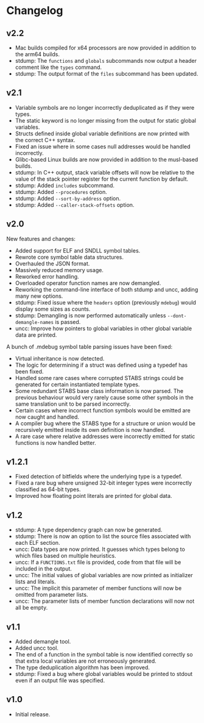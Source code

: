 # Changelog

## v2.2

- Mac builds compiled for x64 processors are now provided in addition to the arm64 builds.
- stdump: The `functions` and `globals` subcommands now output a header comment like the `types` command.
- stdump: The output format of the `files` subcommand has been updated.

## v2.1

- Variable symbols are no longer incorrectly deduplicated as if they were types.
- The static keyword is no longer missing from the output for static global variables.
- Structs defined inside global variable definitions are now printed with the correct C++ syntax.
- Fixed an issue where in some cases null addresses would be handled incorrectly.
- Glibc-based Linux builds are now provided in addition to the musl-based builds.
- stdump: In C++ output, stack variable offsets will now be relative to the value of the stack pointer register for the current function by default.
- stdump: Added `includes` subcommand.
- stdump: Added `--procedures` option.
- stdump: Added `--sort-by-address` option.
- stdump: Added `--caller-stack-offsets` option.

## v2.0

New features and changes:

- Added support for ELF and SNDLL symbol tables.
- Rewrote core symbol table data structures.
- Overhauled the JSON format.
- Massively reduced memory usage.
- Reworked error handling.
- Overloaded operator function names are now demangled.
- Reworking the command-line interface of both stdump and uncc, adding many new options.
- stdump: Fixed issue where the `headers` option (previously `mdebug`) would display some sizes as counts.
- stdump: Demangling is now performed automatically unless `--dont-demangle-names` is passed.
- uncc: Improve how pointers to global variables in other global variable data are printed.

A bunch of .mdebug symbol table parsing issues have been fixed:

- Virtual inheritance is now detected.
- The logic for determining if a struct was defined using a typedef has been fixed.
- Handled some rare cases where corrupted STABS strings could be generated for certain instantiated template types.
- Some redundant STABS base class information is now parsed. The previous behaviour would very rarely cause some other symbols in the same translation unit to be parsed incorrectly.
- Certain cases where incorrect function symbols would be emitted are now caught and handled.
- A compiler bug where the STABS type for a structure or union would be recursively emitted inside its own definition is now handled.
- A rare case where relative addresses were incorrectly emitted for static functions is now handled better.

## v1.2.1

- Fixed detection of bitfields where the underlying type is a typedef.
- Fixed a rare bug where unsigned 32-bit integer types were incorrectly classified as 64-bit types.
- Improved how floating point literals are printed for global data.

## v1.2

- stdump: A type dependency graph can now be generated.
- stdump: There is now an option to list the source files associated with each ELF section.
- uncc: Data types are now printed. It guesses which types belong to which files based on multiple heuristics.
- uncc: If a `FUNCTIONS.txt` file is provided, code from that file will be included in the output.
- uncc: The initial values of global variables are now printed as initializer lists and literals.
- uncc: The implicit this parameter of member functions will now be omitted from parameter lists.
- uncc: The parameter lists of member function declarations will now not all be empty.

## v1.1

- Added demangle tool.
- Added uncc tool.
- The end of a function in the symbol table is now identified correctly so that extra local variables are not erroneously generated.
- The type deduplication algorithm has been improved.
- stdump: Fixed a bug where global variables would be printed to stdout even if an output file was specified.

## v1.0

- Initial release.
